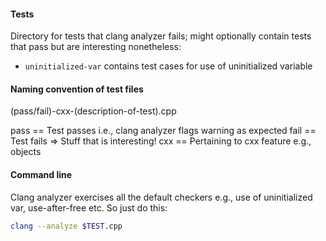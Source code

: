 #### Tests

Directory for tests that clang analyzer fails; might optionally contain tests that pass but are interesting nonetheless:

- `uninitialized-var` contains test cases for use of uninitialized variable

#### Naming convention of test files

(pass/fail)-cxx-(description-of-test).cpp

pass == Test passes i.e., clang analyzer flags warning as expected
fail == Test fails => Stuff that is interesting!
cxx == Pertaining to cxx feature e.g., objects

#### Command line

Clang analyzer exercises all the default checkers e.g., use of uninitialized var, use-after-free etc. So just do this:

```bash
clang --analyze $TEST.cpp
```
